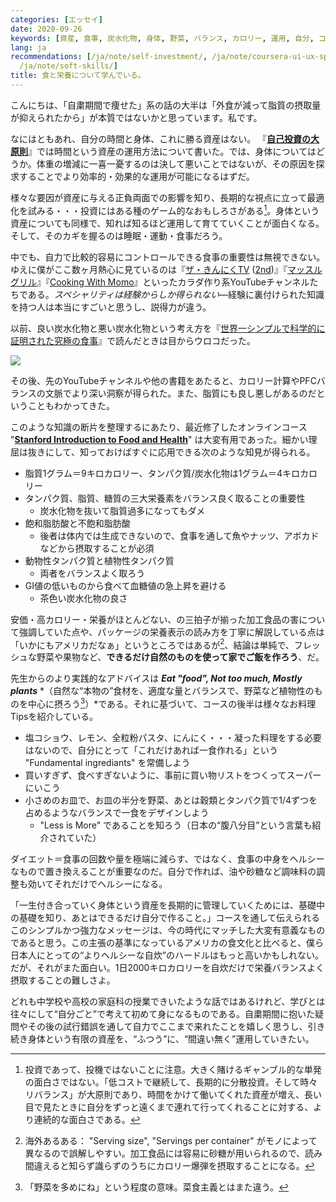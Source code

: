 ```yaml
---
categories: [エッセイ]
date: 2020-09-26
keywords: [資産, 食事, 炭水化物, 身体, 野菜, バランス, カロリー, 運用, 自分, コース]
lang: ja
recommendations: [/ja/note/self-investment/, /ja/note/coursera-ui-ux-specialization/,
  /ja/note/soft-skills/]
title: 食と栄養について学んでいる。
---
```


こんにちは、「自粛期間で痩せた」系の話の大半は「外食が減って脂質の摂取量が抑えられたから」が本質ではないかと思っています。私です。

なにはともあれ、自分の時間と身体、これに勝る資産はない。
『**[自己投資の大原則](/ja/note/self-investment)**』では時間という資産の運用方法について書いた。では、身体についてはどうか。体重の増減に一喜一憂するのは決して悪いことではないが、その原因を探求することでより効率的・効果的な運用が可能になるはずだ。

様々な要因が資産に与える正負両面での影響を知り、長期的な視点に立って最適化を試みる・・・投資にはある種のゲーム的なおもしろさがある[^1]。身体という資産についても同様で、知れば知るほど運用して育てていくことが面白くなる。そして、そのカギを握るのは睡眠・運動・食事だろう。

中でも、自力で比較的容易にコントロールできる食事の重要性は無視できない。ゆえに僕がここ数ヶ月熱心に見ているのは『[ザ・きんにくTV](https://www.youtube.com/channel/UCOUu8YlbaPz0W2TyFTZHvjA) ([2nd](https://www.youtube.com/channel/UCnHzm--hwx96P9D3Rnbe3LQ))』『[マッスルグリル](https://www.youtube.com/channel/UCHoOFVQAhK-QyoXgf0iaZIg)』『[Cooking With Momo](https://www.youtube.com/channel/UC5_q-x6OI6PY2Gzvy4YUc2Q)』といったカラダ作り系YouTubeチャンネルたちである。*スペシャリティは経験からしか得られない*&mdash;経験に裏付けられた知識を持つ人は本当にすごいと思うし、説得力が違う。

以前、良い炭水化物と悪い炭水化物という考え方を『[世界一シンプルで科学的に証明された究極の食事](https://amzn.to/2HnGpcn)』で読んだときは目からウロコだった。

<a href="https://www.amazon.co.jp/gp/product/B07BNFS5PP/ref=as_li_ss_il?ie=UTF8&psc=1&linkCode=li2&tag=takuti-22&linkId=6a038f08adb9da9588b38131c11cae1d&language=ja_JP" target="_blank"><img border="0" src="//ws-fe.amazon-adsystem.com/widgets/q?_encoding=UTF8&ASIN=B07BNFS5PP&Format=_SL160_&ID=AsinImage&MarketPlace=JP&ServiceVersion=20070822&WS=1&tag=takuti-22&language=ja_JP" ></a><img src="https://ir-jp.amazon-adsystem.com/e/ir?t=takuti-22&language=ja_JP&l=li2&o=9&a=B07BNFS5PP" width="1" height="1" border="0" alt="" style="border:none !important; margin:0px !important;" />

その後、先のYouTubeチャンネルや他の書籍をあたると、カロリー計算やPFCバランスの文脈でより深い洞察が得られた。また、脂質にも良し悪しがあるのだということもわかってきた。

このような知識の断片を整理するにあたり、最近修了したオンラインコース "**[Stanford Introduction to Food and Health](https://www.coursera.org/learn/food-and-health)**" は大変有用であった。細かい理屈は抜きにして、知っておけばすぐに応用できる次のような知見が得られる。

- 脂質1グラム＝9キロカロリー、タンパク質/炭水化物は1グラム＝4キロカロリー
- タンパク質、脂質、糖質の三大栄養素をバランス良く取ることの重要性
    - 炭水化物を抜いて脂質過多になってもダメ
- 飽和脂肪酸と不飽和脂肪酸
    - 後者は体内では生成できないので、食事を通して魚やナッツ、アボカドなどから摂取することが必須
- 動物性タンパク質と植物性タンパク質
    - 両者をバランスよく取ろう
- GI値の低いものから食べて血糖値の急上昇を避ける
    - 茶色い炭水化物の良さ

安価・高カロリー・栄養がほとんどない、の三拍子が揃った加工食品の害について強調していた点や、パッケージの栄養表示の読み方を丁寧に解説している点は「いかにもアメリカだなぁ」というところではあるが[^2]、結論は単純で、フレッシュな野菜や果物など、**できるだけ自然のものを使って家でご飯を作ろう**、だ。

先生からのより実践的なアドバイスは ***Eat "food", Not too much, Mostly plants*** *（自然な“本物の”食材を、適度な量とバランスで、野菜など植物性のものを中心に摂ろう[^3]）*である。それに基づいて、コースの後半は様々なお料理Tipsを紹介している。

- 塩コショウ、レモン、全粒粉パスタ、にんにく・・・凝った料理をする必要はないので、自分にとって「これだけあれば一食作れる」という "Fundamental ingrediants" を常備しよう
- 買いすぎず、食べすぎないように、事前に買い物リストをつくってスーパーにいこう
- 小さめのお皿で、お皿の半分を野菜、あとは穀類とタンパク質で1/4ずつを占めるようなバランスで一食をデザインしよう
    - "Less is More" であることを知ろう（日本の“腹八分目”という言葉も紹介されていた）

ダイエット＝食事の回数や量を極端に減らす、ではなく、食事の中身をヘルシーなもので置き換えることが重要なのだ。自分で作れば、油や砂糖など調味料の調整も効いてそれだけでヘルシーになる。

「一生付き合っていく身体という資産を長期的に管理していくためには、基礎中の基礎を知り、あとはできるだけ自分で作ること。」コースを通して伝えられるこのシンプルかつ強力なメッセージは、今の時代にマッチした大変有意義なものであると思う。この主張の基準になっているアメリカの食文化と比べると、僕ら日本人にとっての“よりヘルシーな自炊”のハードルはもっと高いかもしれない。だが、それがまた面白い。1日2000キロカロリーを自炊だけで栄養バランスよく摂取することの難しさよ。

どれも中学校や高校の家庭科の授業できいたような話ではあるけれど、学びとは往々にして“自分ごと”で考えて初めて身になるものである。自粛期間に抱いた疑問やその後の試行錯誤を通して自力でここまで来れたことを嬉しく思うし、引き続き身体という有限の資産を、“ふつう”に、“間違い無く”運用していきたい。

[^1]: 投資であって、投機ではないことに注意。大きく賭けるギャンブル的な単発の面白さではない。「低コストで継続して、長期的に分散投資。そして時々リバランス」が大原則であり、時間をかけて働いてくれた資産が増え、長い目で見たときに自分をずっと遠くまで連れて行ってくれることに対する、より連続的な面白さである。
[^2]: 海外あるある： "Serving size", "Servings per container" がモノによって異なるので誤解しやすい。加工食品には容易に砂糖が用いられるので、読み間違えると知らず識らずのうちにカロリー爆弾を摂取することになる。
[^3]: 「野菜を多めにね」という程度の意味。菜食主義とはまた違う。